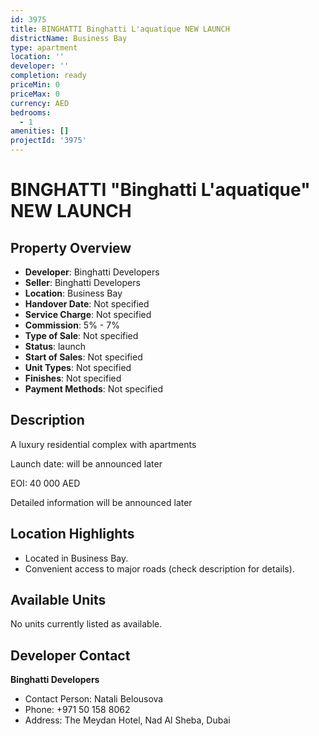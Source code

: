 ```yaml
---
id: 3975
title: BINGHATTI Binghatti L'aquatique NEW LAUNCH
districtName: Business Bay
type: apartment
location: ''
developer: ''
completion: ready
priceMin: 0
priceMax: 0
currency: AED
bedrooms:
  - 1
amenities: []
projectId: '3975'
---
```


# BINGHATTI "Binghatti L'aquatique" NEW LAUNCH

## Property Overview
- **Developer**: Binghatti Developers
- **Seller**: Binghatti Developers
- **Location**: Business Bay
- **Handover Date**: Not specified
- **Service Charge**: Not specified
- **Commission**: 5% - 7%
- **Type of Sale**: Not specified
- **Status**: launch
- **Start of Sales**: Not specified
- **Unit Types**: Not specified
- **Finishes**: Not specified
- **Payment Methods**: Not specified

## Description
A luxury residential complex with apartments



Launch date: will be announced later

EOI: 40 000 AED



Detailed information will be announced later

## Location Highlights
- Located in Business Bay.
- Convenient access to major roads (check description for details).

## Available Units
No units currently listed as available.

## Developer Contact
**Binghatti Developers**
- Contact Person: Natali Belousova
- Phone: +971 50 158 8062
- Address: The Meydan Hotel, Nad Al Sheba, Dubai
